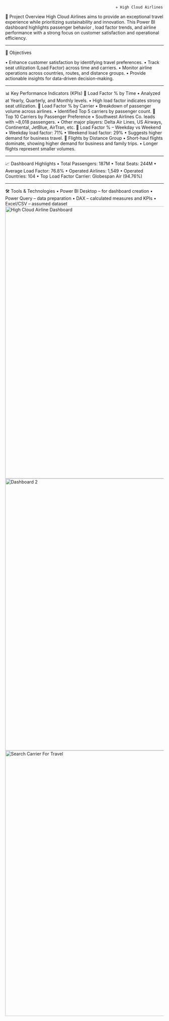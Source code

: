                                                      ✈️ High Cloud Airlines 
📌 Project Overview
High Cloud Airlines aims to provide an exceptional travel experience while prioritizing sustainability and innovation. This Power BI dashboard highlights passenger behavior , load factor trends, and airline performance with a strong focus on customer satisfaction and operational efficiency.
________________________________________
🎯 Objectives

•	Enhance customer satisfaction by identifying travel preferences.
•	Track seat utilization (Load Factor) across time and carriers.
•	Monitor airline operations across countries, routes, and distance groups.
•	Provide actionable insights for data-driven decision-making.
________________________________________
📊 Key Performance Indicators (KPIs)
        🔹 Load Factor % by Time
      •	Analyzed at Yearly, Quarterly, and Monthly levels.
      •	High load factor indicates strong seat utilization.
🔹 Load Factor % by Carrier
•	Breakdown of passenger volume across airlines.
•	Identified Top 5 carriers by passenger count.
🔹 Top 10 Carriers by Passenger Preference
•	Southwest Airlines Co. leads with ~8,018 passengers.
•	Other major players: Delta Air Lines, US Airways, Continental, JetBlue, AirTran, etc.
🔹 Load Factor % – Weekday vs Weekend
•	Weekday load factor: 71%
•	Weekend load factor: 29%
•	Suggests higher demand for business travel.
🔹 Flights by Distance Group
•	Short-haul flights dominate, showing higher demand for business and family trips.
•	Longer flights represent smaller volumes.
________________________________________
📈 Dashboard Highlights
•	Total Passengers: 187M
•	Total Seats: 244M
•	Average Load Factor: 76.8%
•	Operated Airlines: 1,549
•	Operated Countries: 104
•	Top Load Factor Carrier: Globespan Air (94.76%)
________________________________________
🛠️ Tools & Technologies
•	Power BI Desktop – for dashboard creation
•	Power Query – data preparation
•	DAX – calculated measures and KPIs
•	Excel/CSV – assumed dataset
<img width="1553" height="863" alt="High Cloud Airline Dashboard" src="https://github.com/user-attachments/assets/cfa71a2b-2733-4ba2-9f13-5b1dfea852c1" />
<img width="1562" height="862" alt="Dashboard 2" src="https://github.com/user-attachments/assets/b95d5947-e964-4d75-9be0-b4e21bfb5b4a" />
<img width="1508" height="842" alt="Search Carrier For Travel" src="https://github.com/user-attachments/assets/a515c983-23fb-40cc-9ef6-759bbddfb2fa" />



